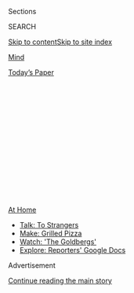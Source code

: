 <div id="app">

<div>

<div>

<div>

<div class="NYTAppHideMasthead css-1q2w90k e1suatyy0">

<div class="section css-ui9rw0 e1suatyy2">

<div class="css-eph4ug er09x8g0">

<div class="css-6n7j50">

</div>

<span class="css-1dv1kvn">Sections</span>

<div class="css-10488qs">

<span class="css-1dv1kvn">SEARCH</span>

</div>

[Skip to content](#site-content)[Skip to site
index](#site-index)

</div>

<div id="masthead-section-label" class="css-1wr3we4 eaxe0e00">

[Mind](https://www.nytimes3xbfgragh.onion/section/well/mind)

</div>

<div class="css-10698na e1huz5gh0">

</div>

</div>

<div id="masthead-bar-one" class="section hasLinks css-15hmgas e1csuq9d3">

<div class="css-uqyvli e1csuq9d0">

</div>

<div class="css-1uqjmks e1csuq9d1">

</div>

<div class="css-9e9ivx">

[](https://myaccount.nytimes3xbfgragh.onion/auth/login?response_type=cookie&client_id=vi)

</div>

<div class="css-1bvtpon e1csuq9d2">

[Today’s
Paper](https://www.nytimes3xbfgragh.onion/section/todayspaper)

</div>

</div>

</div>

</div>

<div data-aria-hidden="false">

<div id="site-content" data-role="main">

<div>

<div class="css-1aor85t" style="opacity:0.000000001;z-index:-1;visibility:hidden">

<div class="css-1hqnpie">

<div class="css-epjblv">

<span class="css-17xtcya">[Mind](/section/well/mind)</span><span class="css-x15j1o">|</span><span class="css-fwqvlz">Pandemic
Loneliness in Late
Life</span>

</div>

<div class="css-k008qs">

<div class="css-1iwv8en">

<span class="css-18z7m18"></span>

<div>

</div>

</div>

<span class="css-1n6z4y">https://nyti.ms/2X7URdu</span>

<div class="css-1705lsu">

<div class="css-4xjgmj">

<div class="css-4skfbu" data-role="toolbar" data-aria-label="Social Media Share buttons, Save button, and Comments Panel with current comment count" data-testid="share-tools">

  - 
  - 
  - 
  - 
    
    <div class="css-6n7j50">
    
    </div>

  - 
  - 

</div>

</div>

</div>

</div>

</div>

</div>

<div id="NYT_TOP_BANNER_REGION" class="css-13pd83m">

<div>

<div id="maps-athome-menu" class="section interactive-content interactive-size-medium css-1edisqu">

<div class="css-17ih8de interactive-body">

<div class="at-home-nav__innerContainer">

<div class="at-home-nav__title">

[At
Home](https://www.nytimes3xbfgragh.onion/spotlight/at-home?action=click&pgtype=Article&state=default&region=TOP_BANNER&context=at_home_menu)

</div>

  - [Talk: To
    Strangers](https://www.nytimes3xbfgragh.onion/2020/08/03/well/family/the-benefits-of-talking-to-strangers.html?action=click&pgtype=Article&state=default&region=TOP_BANNER&context=at_home_menu)
  - [Make: Grilled
    Pizza](https://www.nytimes3xbfgragh.onion/2020/08/01/at-home/coronavirus-make-pizza-on-a-grill.html?action=click&pgtype=Article&state=default&region=TOP_BANNER&context=at_home_menu)
  - [Watch: 'The
    Goldbergs'](https://www.nytimes3xbfgragh.onion/2020/07/31/arts/television/goldbergs-abc-stream.html?action=click&pgtype=Article&state=default&region=TOP_BANNER&context=at_home_menu)
  - [Explore: Reporters' Google
    Docs](https://www.nytimes3xbfgragh.onion/interactive/2020/at-home/even-more-reporters-editors-diaries-lists-recommendations.html?action=click&pgtype=Article&state=default&region=TOP_BANNER&context=at_home_menu)

</div>

</div>

</div>

</div>

</div>

<div id="top-wrapper" class="css-1sy8kpn">

<div id="top-slug" class="css-l9onyx">

Advertisement

</div>

[Continue reading the main
story](#after-top)

<div class="ad top-wrapper" style="text-align:center;height:100%;display:block;min-height:250px">

<div id="top" class="place-ad" data-position="top" data-size-key="top">

</div>

</div>

<div id="after-top">

</div>

</div>

<div>

<div id="sponsor-wrapper" class="css-1hyfx7x">

<div id="sponsor-slug" class="css-19vbshk">

Supported by

</div>

[Continue reading the main
story](#after-sponsor)

<div id="sponsor" class="ad sponsor-wrapper" style="text-align:center;height:100%;display:block">

</div>

<div id="after-sponsor">

</div>

</div>

<div class="css-186x18t">

Living with Cancer

</div>

<div class="css-1vkm6nb ehdk2mb0">

# Pandemic Loneliness in Late Life

</div>

Many seniors comply with the physical distancing and stay-at-home
orders, even as we understand that social isolation generates the lethal
byproducts of
loneliness.

<div class="css-79elbk" data-testid="photoviewer-wrapper">

<div class="css-z3e15g" data-testid="photoviewer-wrapper-hidden">

</div>

<div class="css-1a48zt4 ehw59r15" data-testid="photoviewer-children">

![<span class="css-cnj6d5 e1z0qqy90" itemprop="copyrightHolder"><span class="css-1ly73wi e1tej78p0">Credit...</span><span><span>Furze
Chan</span></span></span>](https://static01.graylady3jvrrxbe.onion/images/2020/07/22/multimedia/00well-loneliness/00well-loneliness-articleLarge.jpg?quality=75&auto=webp&disable=upscale)

</div>

</div>

<div class="css-18e8msd">

<div class="css-vp77d3 epjyd6m0">

<div class="css-1baulvz">

By <span class="css-1baulvz last-byline" itemprop="name">Susan
Gubar</span>

</div>

</div>

  - July 30,
    2020

  - 
    
    <div class="css-4xjgmj">
    
    <div class="css-d8bdto" data-role="toolbar" data-aria-label="Social Media Share buttons, Save button, and Comments Panel with current comment count" data-testid="share-tools">
    
      - 
      - 
      - 
      - 
        
        <div class="css-6n7j50">
        
        </div>
    
      - 
      - 
    
    </div>
    
    </div>

</div>

</div>

<div class="section meteredContent css-1r7ky0e" name="articleBody" itemprop="articleBody">

<div class="css-1fanzo5 StoryBodyCompanionColumn">

<div class="css-53u6y8">

By the end of June, when my husband landed in the hospital, its
administrators had begun allowing one visitor per patient, much to my
relief. At 92, Don had fallen and fractured a hip. He would need an
operation and then rehab in a facility that responded to the ongoing
coronavirus by extending its ban on all visitors. This last prospect
filled me with dread.

A month earlier, Don’s sister, Mary, had fallen in Chicago and her four
daughters — scattered across the States — promptly got into their cars
to help her through the subsequent ordeal. But they spent their visits
outside a window, displaying the baked goods and flowers they would
deliver to a receptionist, miming acts of affection.

The pandemic has made isolates of the elderly. We have all read ghastly
stories about [coronavirus patients dying
alone](https://www.cnn.com/2020/03/29/world/funerals-dying-alone-coronavirus/index.html).
(I can barely wrap my mind around such a forlorn fate.) Aware that the
Covid-19 [mortality rate among the
elderly](https://www.statnews.com/2020/03/30/what-explains-coronavirus-lethality-for-elderly/)
is much higher than that of the young, many seniors comply with the
physical distancing and stay-at-home orders, even as we understand that
social isolation generates the lethal byproducts of loneliness —
depression, food and sleep disorders, anxiety, substance abuse,
self-harm — particularly for those who do not have family, friends or
neighbors to help with grocery and pharmacy runs as well as daily
communication.

Several years ago, when Don had gone through a stint in rehab for a torn
knee tendon, I understood the importance of daily contact. The second
bed in the room was empty and I could stay from 8 a.m. till 8 p.m. If he
was in pain, I could run to the nurses’ station; if he needed a warm
sweater, I could fetch one. Most of the time, I simply commiserated,
knitted and *kibitzed* to bolster his spirits.

</div>

</div>

<div class="css-1fanzo5 StoryBodyCompanionColumn">

<div class="css-53u6y8">

After that accident, we had moved to a ground-floor apartment so neither
of us would have to climb stairs. Yet even so, in his current
immobilized state, Don would not be safe at home. I therefore spent the
three days we had together in the hospital scheming to alleviate the
misery of our pending two- or three-week separation.

Virtual visits were one obvious solution; however, they pose a problem
for older people who may be technologically challenged. Don did own an
iPad; however, he had no idea how to FaceTime. We practiced in his
hospital room. There would be a landline next to his bed in rehab. Would
these two ways of chatting see us through?

It turned out that they provided anemic substitutes for the intimacy I
longed for. As is often the case in times of misfortune, troubles piled
up. When Don entered rehab, I suffered a bowel obstruction (resulting
from umpteen abdominal operations for ovarian cancer). As I fasted and
hydrated and focused on staying out of the hospital, I was reassured by
seeing his face or hearing his voice, but both phone and FaceTime
sessions precluded the tactile comfort of touch while accentuating the
distance between us. I could see only his head — if he managed to hold
the screen up properly — not his surroundings; I could hear his voice —
not see his body. Tethered to our separate devices, we could express but
not assuage the helplessness we felt at not being able to solace each
other.

In “[The Lonely
City,](https://www.nytimes3xbfgragh.onion/2016/03/20/books/review/the-lonely-city-by-olivia-laing.html)”
** a study of visual artists from Edward Hopper to Andy Warhol, Olivia
Laing characterizes loneliness as “a state of lack,” in which one
urgently *needs* to be loved, touched, held. This feeling of deficiency
can be accompanied by “hypervigilance” about social threats — especially
in those who feel shamed and unsafe because they are stigmatized for
their looks or disabilities, their race or religion or sexual
orientation. If lonely people arm themselves with expectations of
rudeness and rejection from what they perceive to be an increasingly
negative world, they grow more isolated, suspicious and withdrawn.
Accretive, “loneliness grows … like a mould or fur, a prophylactic that
inhibits contact, no matter how badly contact is desired.”

Before the epidemic, of course, many seniors found that physical or
cognitive problems, hearing or vision losses could make them feel shamed
or unsafe and thus contributed to their isolation. In late life, Don and
I certainly realized that apprehension about leaving home — because
getting out into the world is difficult and risks accidents — inhibited
our socializing.

</div>

</div>

<div class="css-1fanzo5 StoryBodyCompanionColumn">

<div class="css-53u6y8">

For many elderly people, it seems that [late-onset
agoraphobia](https://ajp.psychiatryonline.org/doi/10.1176/appi.ajp.2013.12091235)
has been aggravated by the coronavirus, which makes the social world an
even less hospitable place requiring hypervigilance about face-to-face
interactions. Quarantined for some five months, many oldsters feel more
isolated, suspicious and withdrawn or, worse, in danger of vanishing.
Fear of contagion has turned us into prisoners under house arrest.

About one week into my separation from Don, Lester Holt (one of my
personal heroes) had a story on the nightly news about a woman who
managed to hug her husband in an Alzheimer’s facility by [signing up to
become a
dishwasher](https://www.facebookcorewwwi.onion/watch/?v=669777473751880)
in it. “Love does always find a way,” Mr. Holt said. I wept at my
inadequacy, for I could not find a way. In the midst of this meltdown, I
doubted that Don and I would ever see our grandchildren in person again.

At less miserable moments, I wonder if widespread isolation will help
more of us cultivate empathy for those, old and young, whose loneliness
derives from irrational and alienating stigmas. But rattling around the
empty apartment, I discover that I cannot do what Don and I used to do
together: listen to music, eat or sleep. My condition is the obverse of
the solitude I have cultivated and prized throughout my adult life.

Only my study serves as a refuge as I sit at my laptop — the landline
and cellphone close at hand — with a bitter foretaste of bereavement in
my mouth. We do what we can to stay united apart, alone together.

*Susan Gubar, who has been dealing with ovarian cancer since 2008, is
distinguished emerita professor of English at Indiana University. Her
latest book is “*[*Late-Life
Love*](https://www.nytimes3xbfgragh.onion/2018/12/28/books/review/susan-gubar-late-life-love.html?module=inline)*.”*

</div>

</div>

<div>

</div>

</div>

<div>

</div>

<div>

</div>

<div>

</div>

<div>

<div id="bottom-wrapper" class="css-1ede5it">

<div id="bottom-slug" class="css-l9onyx">

Advertisement

</div>

[Continue reading the main
story](#after-bottom)

<div id="bottom" class="ad bottom-wrapper" style="text-align:center;height:100%;display:block;min-height:90px">

</div>

<div id="after-bottom">

</div>

</div>

</div>

</div>

</div>

## Site Index

<div>

</div>

## Site Information Navigation

  - [© <span>2020</span> <span>The New York Times
    Company</span>](https://help.nytimes3xbfgragh.onion/hc/en-us/articles/115014792127-Copyright-notice)

<!-- end list -->

  - [NYTCo](https://www.nytco.com/)
  - [Contact
    Us](https://help.nytimes3xbfgragh.onion/hc/en-us/articles/115015385887-Contact-Us)
  - [Work with us](https://www.nytco.com/careers/)
  - [Advertise](https://nytmediakit.com/)
  - [T Brand Studio](http://www.tbrandstudio.com/)
  - [Your Ad
    Choices](https://www.nytimes3xbfgragh.onion/privacy/cookie-policy#how-do-i-manage-trackers)
  - [Privacy](https://www.nytimes3xbfgragh.onion/privacy)
  - [Terms of
    Service](https://help.nytimes3xbfgragh.onion/hc/en-us/articles/115014893428-Terms-of-service)
  - [Terms of
    Sale](https://help.nytimes3xbfgragh.onion/hc/en-us/articles/115014893968-Terms-of-sale)
  - [Site
    Map](https://spiderbites.nytimes3xbfgragh.onion)
  - [Help](https://help.nytimes3xbfgragh.onion/hc/en-us)
  - [Subscriptions](https://www.nytimes3xbfgragh.onion/subscription?campaignId=37WXW)

</div>

</div>

</div>

</div>
